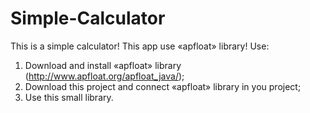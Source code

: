 # Simple-Calculator
This is a simple calculator! 
This app use «apfloat» library!
Use:  
  1) Download and install «apfloat» library (http://www.apfloat.org/apfloat_java/);     
  2) Download this project and connect «apfloat» library in you project;
  3) Use this small library.
